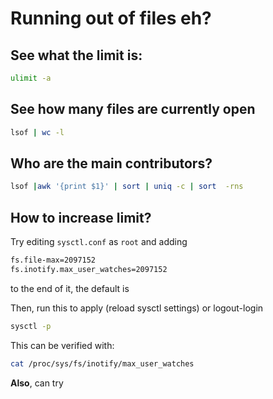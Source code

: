 # Running out of files eh?

## See what the limit is:
```sh
ulimit -a
```

## See how many files are currently open
```sh
lsof | wc -l
```

## Who are the main contributors?
```sh
lsof |awk '{print $1}' | sort | uniq -c | sort  -rns
```

## How to increase limit?
Try editing `sysctl.conf` as `root` and adding
```sh
fs.file-max=2097152
fs.inotify.max_user_watches=2097152
```
to the end of it, the default is 

Then, run this to apply (reload sysctl settings) or logout-login
```sh
sysctl -p
```
This can be verified with:
```sh
cat /proc/sys/fs/inotify/max_user_watches
```

**Also**, can try 